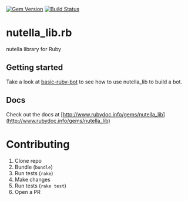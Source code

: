 [![Gem Version](https://badge.fury.io/rb/nutella_lib.svg)](http://badge.fury.io/rb/nutella_lib)
[![Build Status](https://travis-ci.org/nutella-framework/nutella_lib.rb.svg)](https://travis-ci.org/nutella-framework/nutella_lib.rb)

# nutella_lib.rb
nutella library for Ruby

## Getting started
Take a look at [basic-ruby-bot](https://github.com/nutella-framework/basic-ruby-bot) to see how to use nutella_lib to build a bot. 

## Docs
Check out the docs at [http://www.rubydoc.info/gems/nutella_lib](http://www.rubydoc.info/gems/nutella_lib)

# Contributing
1. Clone repo
1. Bundle (`bundle`)
1. Run tests (`rake`)
1. Make changes
1. Run tests (`rake test`)
1. Open a PR